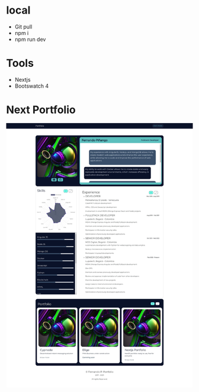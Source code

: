 
# local  
 - Git pull 
 - npm i 
 - npm run dev 




# Tools

- Nextjs
- Bootswatch 4

# Next Portfolio
![](./public/portfolio.jpg)


